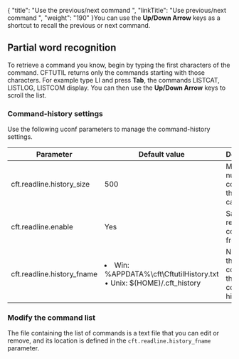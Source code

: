 {
    "title": "Use the previous/next command ",
    "linkTitle": "Use previous/next command ",
    "weight": "190"
}You can use the **Up/Down Arrow** keys as a shortcut to recall the previous or next command.

<span id="Partial"></span>

## Partial word recognition

To retrieve a command you know, begin by typing the first characters of the command. CFTUTIL returns only the commands starting with those characters. For example type LI and press **Tab**, the commands LISTCAT, LISTLOG, LISTCOM display. You can then use the **Up/Down Arrow** keys to scroll the list.

<span id="Command-"></span>

### Command-history settings

Use the following uconf parameters to manage the command-history settings.


|  Parameter  |  Default value  |  Description  |
| --- | --- | --- |
|  cft.readline.history_size  |  500  |  Maximum number of commands that you can store.  |
|  cft.readline.enable  |  Yes  |  Save and retrieve the commands from disk.  |
|  cft.readline.history_fname  |  <li>Win: %APPDATA%\cft\CftutilHistory.txt<br/> • Unix: $(HOME)/.cft_history</li>  |  Name of the file containing the command history.  |


<span id="Modify"></span>

### Modify the command list

The file containing the list of commands is a text file that you can edit or remove, and its location is defined in the `cft.readline.history_fname` parameter.

